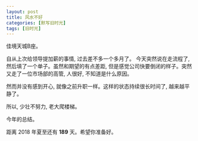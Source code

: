 ```yaml
---
layout: post
title: 风水不好
categories: [默写旧时光]
tags: [旧时光]
---
```


佳境天城B座。

自从上次给领导提加薪的事情, 过去差不多一个多月了。 今天突然说在走流程了, 然后填了一个单子。虽然和期望的有点差距, 但是感觉公司快要倒闭的样子。突然又走了一位市场部的高管, 人很好, 不知道是什么原因。

然而并没有感到开心, 就像之前升职一样。这样的状态持续很长时间了, 越来越平静了。

所以, 少壮不努力, 老大爬楼梯。

今年的总结。

距离 2018 年夏至还有 **189** 天。希望你准备好。
